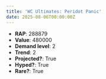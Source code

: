 ```yaml
---
title: 'WC Ultimates: Peridot Panic'
date: 2025-08-06T00:00:00Z
---
```

- **RAP**: 288879
- **Value**: 480000
- **Demand level**: 2
- **Trend**: 2
- **Projected?**: True
- **Hyped?**: True
- **Rare?**: True
